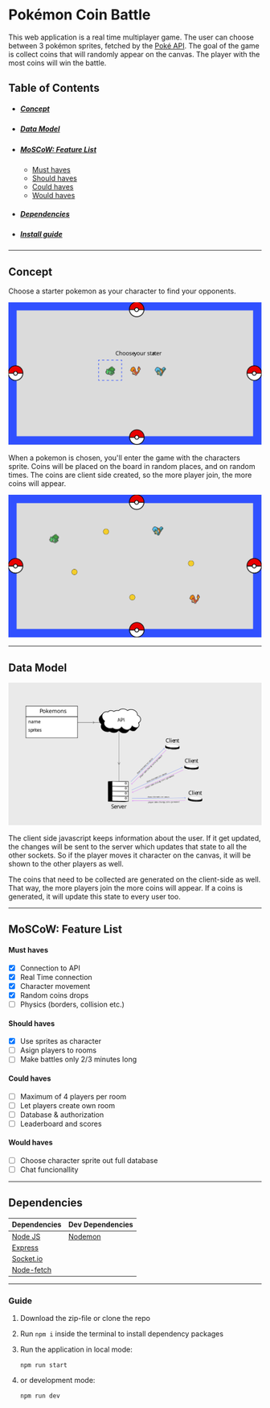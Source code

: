 # Pokémon Coin Battle
This web application is a real time multiplayer game. The user can choose between 3 pokémon sprites, fetched by the [Poké API](https://pokeapi.co/). The goal of the game is collect coins that will randomly appear on the canvas. The player with the most coins will win the battle.

## Table of Contents
- ##### [Concept](#https://github.com/MarvinMichel/real-time-web-2021#concept)
- ##### [Data Model](https://github.com/MarvinMichel/real-time-web-2021#data-model)
- ##### [MoSCoW: Feature List](https://github.com/MarvinMichel/real-time-web-2021#moscow-feature-list-1)
  - [Must haves](https://github.com/MarvinMichel/real-time-web-2021#must-haves)
  - [Should haves](https://github.com/MarvinMichel/real-time-web-2021#should-haves)
  - [Could haves](https://github.com/MarvinMichel/real-time-web-2021#could-haves)
  - [Would haves](https://github.com/MarvinMichel/real-time-web-2021#would-haves)
- ##### [Dependencies](https://github.com/MarvinMichel/real-time-web-2021#dependencies)
- ##### [Install guide](https://github.com/MarvinMichel/real-time-web-2021#guide)
---
## Concept
Choose a starter pokemon as your character to find your opponents.

<img src="docs/images/choose_starter.svg" alt="Choose starter" />

When a pokemon is chosen, you'll enter the game with the characters sprite. Coins will be placed on the board in random places, and on random times. The coins are client side created, so the more player join, the more coins will appear.

<img src="docs/images/game.svg" alt="Preview of the game" />

---
## Data Model
<img src="docs/images/data_model.svg" alt="Data model" />

The client side javascript keeps information about the user. If it get updated, the changes will be sent to the server which updates that state to all the other sockets. So if the player moves it character on the canvas, it will be shown to the other players as well.

The coins that need to be collected are generated on the client-side as well. That way, the more players join the more coins will appear. If a coins is generated, it will update this state to every user too.

---
## MoSCoW: Feature List
#### Must haves
- [x] Connection to API
- [x] Real Time connection
- [x] Character movement
- [x] Random coins drops
- [ ] Physics (borders, collision etc.)
#### Should haves
- [x] Use sprites as character
- [ ] Asign players to rooms
- [ ] Make battles only 2/3 minutes long
#### Could haves
- [ ] Maximum of 4 players per room
- [ ] Let players create own room
- [ ] Database & authorization
- [ ] Leaderboard and scores
#### Would haves
- [ ] Choose character sprite out full database
- [ ] Chat funcionallity

---
## Dependencies
| Dependencies                                            | Dev Dependencies                                  |
| ------------------------------------------------------- | ------------------------------------------------- |
| [Node JS](https://nodejs.org/en/)                       | [Nodemon](https://www.npmjs.com/package/nodemon)  |
| [Express](https://www.npmjs.com/package/express)        |
| [Socket.io](https://www.npmjs.com/package/socket.io)    |
| [Node-fetch](https://www.npmjs.com/package/node-fetch)  |

---
### Guide
1. Download the zip-file or clone the repo
2. Run `npm i` inside the terminal to install dependency packages
3. Run the application in local mode:
    ```terminal
    npm run start
    ```
4. or development mode:
    
    ```terminal
    npm run dev
    ```